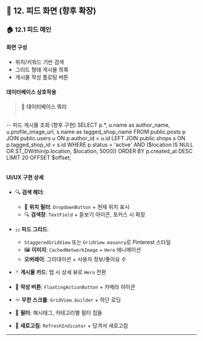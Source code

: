 ## 📱 12. 피드 화면 (향후 확장)

### 🏠 **12.1 피드 메인**

#### **화면 구성**
- 위치/키워드 기반 검색
- 그리드 형태 게시물 목록
- 게시물 작성 플로팅 버튼

#### **데이터베이스 상호작용**
> 💾 **데이터베이스 쿼리**
> ```sql
-- 피드 게시물 조회 (향후 구현)
SELECT p.*, u.name as author_name, u.profile_image_url,
       s.name as tagged_shop_name
FROM public.posts p
JOIN public.users u ON p.author_id = u.id
LEFT JOIN public.shops s ON p.tagged_shop_id = s.id
WHERE p.status = 'active'
  AND ($location IS NULL OR ST_DWithin(p.location, $location, 5000))
ORDER BY p.created_at DESC
LIMIT 20 OFFSET $offset;
> ```

#### **UI/UX 구현 상세**
- 🔍 **검색 헤더**:
  - 🔽 **위치 필터**: `DropdownButton` + 현재 위치 표시
  - 🔍 **검색창**: `TextField` + 돋보기 아이콘, 포커스 시 확장

- ⚏ **피드 그리드**:
  - `StaggeredGridView` 또는 `GridView.masonry`로 Pinterest 스타일
  - 🖼️ **이미지**: `CachedNetworkImage` + `Hero` 애니메이션
  - **오버레이**: 그라데이션 + 사용자 정보/좋아요 수

- 🃏 **게시물 카드**: 탭 시 상세 뷰로 `Hero` 전환
- 🔘 **작성 버튼**: `FloatingActionButton` + 카메라 아이콘
- ♾️ **무한 스크롤**: `GridView.builder` + 하단 로딩

- 🔽 **필터**: 해시태그, 카테고리별 필터 칩들
- 🎯 **새로고침**: `RefreshIndicator` + 당겨서 새로고침


---

